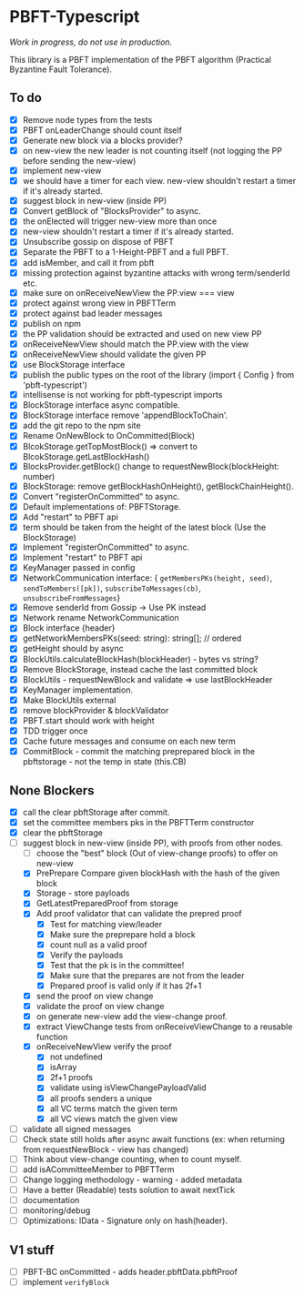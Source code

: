 # PBFT-Typescript

*Work in progress, do not use in production.*

This library is a PBFT implementation of the PBFT algorithm (Practical Byzantine Fault Tolerance).

## To do

- [x] Remove node types from the tests
- [x] PBFT onLeaderChange should count itself
- [x] Generate new block via a blocks provider?
- [x] on new-view the new leader is not counting itself (not logging the PP before sending the new-view)
- [x] implement new-view
- [x] we should have a timer for each view. new-view shouldn't restart a timer if it's already started.
- [x] suggest block in new-view (inside PP)
- [x] Convert getBlock of "BlocksProvider" to async.
- [x] the onElected will trigger new-view more than once
- [x] new-view shouldn't restart a timer if it's already started.
- [x] Unsubscribe gossip on dispose of PBFT
- [x] Separate the PBFT to a 1-Height-PBFT and a full PBFT.
- [x] add isMember, and call it from pbft
- [x] missing protection against byzantine attacks with wrong term/senderId etc.
- [x] make sure on onReceiveNewView the PP.view === view
- [x] protect against wrong view in PBFTTerm
- [x] protect against bad leader messages
- [x] publish on npm
- [x] the PP validation should be extracted and used on new view PP
- [x] onReceiveNewView should match the PP.view with the view
- [x] onReceiveNewView should validate the given PP
- [x] use BlockStorage interface
- [x] publish the public types on the root of the library (import { Config } from 'pbft-typescript')
- [x] intellisense is not working for pbft-typescript imports
- [x] BlockStorage interface async compatible.
- [x] BlockStorage interface remove 'appendBlockToChain'.
- [x] add the git repo to the npm site
- [x] Rename OnNewBlock to OnCommitted(Block)
- [x] BlcokStorage.getTopMostBlock() => convert to BlcokStorage.getLastBlockHash()
- [x] BlocksProvider.getBlock() change to requestNewBlock(blockHeight: number)
- [x] BlockStorage: remove getBlockHashOnHeight(), getBlockChainHeight().
- [x] Convert "registerOnCommitted" to async.
- [x] Default implementations of: PBFTStorage.
- [x] Add "restart" to PBFT api
- [x] term should be taken from the height of the latest block (Use the BlockStorage)
- [x] Implement "registerOnCommitted" to async.
- [x] Implement "restart" to PBFT api
- [x] KeyManager passed in config
- [x] NetworkCommunication interface: { `getMembersPKs(height, seed)`, `sendToMembers([pk])`, `subscribeToMessages(cb)`, `unsubscribeFromMessages`}
- [x] Remove senderId from Gossip -> Use PK instead
- [x] Network rename NetworkCommunication
- [x] Block interface {header}
- [x] getNetworkMembersPKs(seed: string): string[]; // ordered
- [x] getHeight should by async
- [x] BlockUtils.calculateBlockHash(blockHeader) - bytes vs string?
- [x] Remove BlockStorage, instead cache the last committed block
- [x] BlockUtils - requestNewBlock and validate => use lastBlockHeader
- [x] KeyManager implementation.
- [x] Make BlockUtils external
- [x] remove blockProvider & blockValidator
- [x] PBFT.start should work with height
- [x] TDD trigger once
- [x] Cache future messages and consume on each new term
- [x] CommitBlock - commit the matching preprepared block in the pbftstorage - not the temp in state (this.CB)
  
## None Blockers

- [x] call the clear pbftStorage after commit.
- [x] set the committee members pks in the PBFTTerm constructor
- [x] clear the pbftStorage
- [ ] suggest block in new-view (inside PP), with proofs from other nodes.
  - [ ] choose the "best" block (Out of view-change proofs) to offer on new-view
  - [x] PrePrepare Compare given blockHash with the hash of the given block
  - [x] Storage - store payloads
  - [x] GetLatestPreparedProof from storage
  - [x] Add proof validator that can validate the prepred proof
    - [x] Test for matching view/leader
    - [x] Make sure the preprepare hold a block
    - [x] count null as a valid proof
    - [x] Verify the payloads
    - [x] Test that the pk is in the committee!
    - [x] Make sure that the prepares are not from the leader
    - [x] Prepared proof is valid only if it has 2f+1
  - [x] send the proof on view change
  - [x] validate the proof on view change
  - [x] on generate new-view add the view-change proof.
  - [x] extract ViewChange tests from onReceiveViewChange to a reusable function
  - [x] onReceiveNewView verify the proof
    - [x] not undefined
    - [x] isArray
    - [x] 2f+1 proofs
    - [x] validate using isViewChangePayloadValid
    - [x] all proofs senders a unique
    - [x] all VC terms match the given term
    - [x] all VC views match the given view
- [ ] validate all signed messages
- [ ] Check state still holds after async await functions (ex: when returning from requestNewBlock - view has changed)
- [ ] Think about view-change counting, when to count myself.
- [ ] add isACommitteeMember to PBFTTerm
- [ ] Change logging methodology - warning - added metadata
- [ ] Have a better (Readable) tests solution to await nextTick
- [ ] documentation
- [ ] monitoring/debug
- [ ] Optimizations: IData - Signature only on hash(header).

## V1 stuff

- [ ] PBFT-BC onCommitted - adds header.pbftData.pbftProof
- [ ] implement `verifyBlock`
